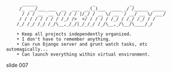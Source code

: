           ______                     _             __
         /_  __/___ ___  __  ___  __(_)___  ____ _/ /_____  _____
          / / / __ `__ \/ / / / |/_/ / __ \/ __ `/ __/ __ \/ ___/
         / / / / / / / / /_/ />  </ / / / / /_/ / /_/ /_/ / /
        /_/ /_/ /_/ /_/\__,_/_/|_/_/_/ /_/\__,_/\__/\____/_/

        • Keep all projects independently organized.
        • I don't have to remember anything.
        • Can run Django server and grunt watch tasks, etc automagically...
        • Can launch everything within virtual environment.















































































slide 007
